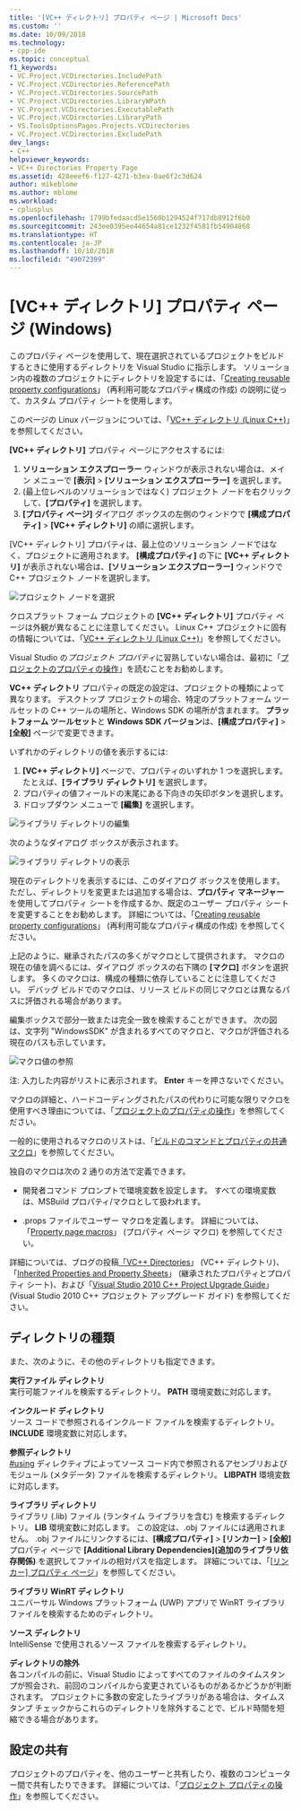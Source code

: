 ```yaml
---
title: '[VC++ ディレクトリ] プロパティ ページ | Microsoft Docs'
ms.custom: ''
ms.date: 10/09/2018
ms.technology:
- cpp-ide
ms.topic: conceptual
f1_keywords:
- VC.Project.VCDirectories.IncludePath
- VC.Project.VCDirectories.ReferencePath
- VC.Project.VCDirectories.SourcePath
- VC.Project.VCDirectories.LibraryWPath
- VC.Project.VCDirectories.ExecutablePath
- VC.Project.VCDirectories.LibraryPath
- VS.ToolsOptionsPages.Projects.VCDirectories
- VC.Project.VCDirectories.ExcludePath
dev_langs:
- C++
helpviewer_keywords:
- VC++ Directories Property Page
ms.assetid: 428eeef6-f127-4271-b3ea-0ae6f2c3d624
author: mikeblome
ms.author: mblome
ms.workload:
- cplusplus
ms.openlocfilehash: 1799bfedaacd5e1560b1294524f717db8912f6b0
ms.sourcegitcommit: 243ee0395ee44654a81ce1232f4581fb54904868
ms.translationtype: HT
ms.contentlocale: ja-JP
ms.lasthandoff: 10/10/2018
ms.locfileid: "49072399"
---
```

# <a name="vc-directories-property-page-windows"></a>[VC++ ディレクトリ] プロパティ ページ (Windows)

このプロパティ ページを使用して、現在選択されているプロジェクトをビルドするときに使用するディレクトリを Visual Studio に指示します。 ソリューション内の複数のプロジェクトにディレクトリを設定するには、「[Creating reusable property configurations](working-with-project-properties.md#bkmkPropertySheets)」 (再利用可能なプロパティ構成の作成) の説明に従って、カスタム プロパティ シートを使用します。

このページの Linux バージョンについては、「[VC++ ディレクトリ (Linux C++)](../linux/prop-pages/directories-linux.md)」を参照してください。

**[VC++ ディレクトリ]** プロパティ ページにアクセスするには:

1. **ソリューション エクスプローラー** ウィンドウが表示されない場合は、メイン メニューで **[表示]** > **[ソリューション エクスプローラー]** を選択します。
1. (最上位レベルのソリューションではなく) プロジェクト ノードを右クリックして、**[プロパティ]** を選択します。
1. **[プロパティ ページ]** ダイアログ ボックスの左側のウィンドウで **[構成プロパティ]** > **[VC++ ディレクトリ]** の順に選択します。

[VC++ ディレクトリ] プロパティは、最上位のソリューション ノードではなく、プロジェクトに適用されます。 **[構成プロパティ]** の下に **[VC++ ディレクトリ]** が表示されない場合は、**[ソリューション エクスプローラー]** ウィンドウで C++ プロジェクト ノードを選択します。

![プロジェクト ノードを選択](media/vcppdir.png "プロジェクト ノードを選択して、VC++ ディレクトリのプロパティを表示する")

クロスプラット フォーム プロジェクトの **[VC++ ディレクトリ]** プロパティ ページは外観が異なることに注意してください。 Linux C++ プロジェクトに固有の情報については、「[VC++ ディレクトリ (Linux C++)](../linux/prop-pages/directories-linux.md)」を参照してください。

Visual Studio の*プロジェクト プロパティ*に習熟していない場合は、最初に「[プロジェクトのプロパティの操作](working-with-project-properties.md)」を読むことをお勧めします。

**VC++ ディレクトリ** プロパティの既定の設定は、プロジェクトの種類によって異なります。 デスクトップ プロジェクトの場合、特定のプラットフォーム ツールセットの C++ ツールの場所と、Windows SDK の場所が含まれます。 **プラットフォーム ツールセット**と **Windows SDK バージョン**は、**[構成プロパティ]** > **[全般]** ページで変更できます。

いずれかのディレクトリの値を表示するには:

1. **[VC++ ディレクトリ]** ページで、プロパティのいずれか 1 つを選択します。 たとえば、**[ライブラリ ディレクトリ]** を選択します。
1. プロパティの値フィールドの末尾にある下向きの矢印ボタンを選択します。
1. ドロップダウン メニューで **[編集]** を選択します。

![ライブラリ ディレクトリの編集](media/vcppdir_libdir_edit.png "ライブラリ パスを編集するためのダイアログ")

次のようなダイアログ ボックスが表示されます。

![ライブラリ ディレクトリの表示](media/vcppdir_libdir.png "ライブラリ パスを削除するためのダイアログ")

現在のディレクトリを表示するには、このダイアログ ボックスを使用します。 ただし、ディレクトリを変更または追加する場合は、**プロパティ マネージャー**を使用してプロパティ シートを作成するか、既定のユーザー プロパティ シートを変更することをお勧めします。 詳細については、「[Creating reusable property configurations](working-with-project-properties.md#bkmkPropertySheets)」 (再利用可能なプロパティ構成の作成) を参照してください。

上記のように、継承されたパスの多くがマクロとして提供されます。  マクロの現在の値を調べるには、ダイアログ ボックスの右下隅の **[マクロ]** ボタンを選択します。 多くのマクロは、構成の種類に依存していることに注意してください。 デバッグ ビルドでのマクロは、リリース ビルドの同じマクロとは異なるパスに評価される場合があります。

編集ボックスで部分一致または完全一致を検索することができます。 次の図は、文字列 "WindowsSDK" が含まれるすべてのマクロと、マクロが評価される現在のパスも示しています。

![マクロ値の参照](media/vcppdir_libdir_macros.png "マクロを編集するためのダイアログ")

注: 入力した内容がリストに表示されます。 **Enter** キーを押さないでください。

マクロの詳細と、ハードコーディングされたパスの代わりに可能な限りマクロを使用すべき理由については、「[プロジェクトのプロパティの操作](../ide/working-with-project-properties.md#bkmkPropertiesVersusMacros)」を参照してください。

一般的に使用されるマクロのリストは、「[ビルドのコマンドとプロパティの共通マクロ](common-macros-for-build-commands-and-properties.md)」を参照してください。

独自のマクロは次の 2 通りの方法で定義できます。

- 開発者コマンド プロンプトで環境変数を設定します。 すべての環境変数は、MSBuild プロパティ/マクロとして扱われます。

- .props ファイルでユーザー マクロを定義します。 詳細については、「[Property page macros](working-with-project-properties.md#bkmkPropertiesVersusMacros)」 (プロパティ ページ マクロ) を参照してください。

詳細については、ブログの投稿[「VC++ Directories](http://blogs.msdn.com/b/vsproject/archive/2009/07/07/vc-directories.aspx)」 (VC++ ディレクトリ)、「[Inherited Properties and Property Sheets](http://blogs.msdn.com/b/vsproject/archive/2009/06/23/inherited-properties-and-property-sheets.aspx)」 (継承されたプロパティとプロパティ シート)、および「[Visual Studio 2010 C++ Project Upgrade Guide](http://blogs.msdn.com/b/vcblog/archive/2010/03/02/visual-studio-2010-c-project-upgrade-guide.aspx)」 (Visual Studio 2010 C++ プロジェクト アップグレード ガイド) を参照してください。

## <a name="directory-types"></a>ディレクトリの種類

また、次のように、その他のディレクトリも指定できます。

**実行ファイル ディレクトリ**<br/>
実行可能ファイルを検索するディレクトリ。 **PATH** 環境変数に対応します。

**インクルード ディレクトリ**<br/>
ソース コードで参照されるインクルード ファイルを検索するディレクトリ。 **INCLUDE** 環境変数に対応します。

**参照ディレクトリ**<br/>
[#using](../preprocessor/hash-using-directive-cpp.md) ディレクティブによってソース コード内で参照されるアセンブリおよびモジュール (メタデータ) ファイルを検索するディレクトリ。 **LIBPATH** 環境変数に対応します。

**ライブラリ ディレクトリ**<br/>
ライブラリ (.lib) ファイル (ランタイム ライブラリを含む) を検索するディレクトリ。 **LIB** 環境変数に対応します。 この設定は、.obj ファイルには適用されません。 .obj ファイルにリンクするには、**[構成プロパティ]** > **[リンカー]** > **[全般]** プロパティ ページで **[Additional Library Dependencies]\(追加のライブラリ依存関係\)** を選択してファイルの相対パスを指定します。 詳細については、「[[リンカー] プロパティ ページ](../ide/linker-property-pages.md)」を参照してください。

**ライブラリ WinRT ディレクトリ**<br/>
ユニバーサル Windows プラットフォーム (UWP) アプリで WinRT ライブラリ ファイルを検索するためのディレクトリ。

**ソース ディレクトリ**<br/>
IntelliSense で使用されるソース ファイルを検索するディレクトリ。

**ディレクトリの除外**<br/>
各コンパイルの前に、Visual Studio によってすべてのファイルのタイムスタンプが照会され、前回のコンパイルから変更されているものがあるかどうかが判断されます。 プロジェクトに多数の安定したライブラリがある場合は、タイムスタンプ チェックからこれらのディレクトリを除外することで、ビルド時間を短縮できる場合があります。

## <a name="sharing-the-settings"></a>設定の共有

プロジェクトのプロパティを、他のユーザーと共有したり、複数のコンピューター間で共有したりできます。 詳細については、「[プロジェクト プロパティの操作](../ide/working-with-project-properties.md)」を参照してください。
